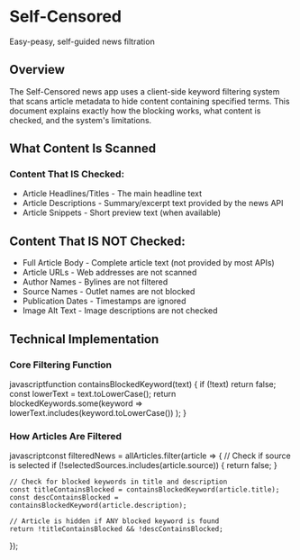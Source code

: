 # Self-Censored
Easy-peasy, self-guided news filtration

## Overview
The Self-Censored news app uses a client-side keyword filtering system that scans article metadata to hide content containing specified terms. This document explains exactly how the blocking works, what content is checked, and the system's limitations.

## What Content Is Scanned
### Content That IS Checked:
- Article Headlines/Titles - The main headline text
- Article Descriptions - Summary/excerpt text provided by the news API
- Article Snippets - Short preview text (when available)

## Content That IS NOT Checked:
- Full Article Body - Complete article text (not provided by most APIs)
- Article URLs - Web addresses are not scanned
- Author Names - Bylines are not filtered
- Source Names - Outlet names are not blocked
- Publication Dates - Timestamps are ignored
- Image Alt Text - Image descriptions are not checked

## Technical Implementation
### Core Filtering Function
javascriptfunction containsBlockedKeyword(text) {
    if (!text) return false;
    const lowerText = text.toLowerCase();
    return blockedKeywords.some(keyword =>
        lowerText.includes(keyword.toLowerCase())
    );
}

### How Articles Are Filtered
javascriptconst filteredNews = allArticles.filter(article => {
    // Check if source is selected
    if (!selectedSources.includes(article.source)) {
        return false;
    }

    // Check for blocked keywords in title and description
    const titleContainsBlocked = containsBlockedKeyword(article.title);
    const descContainsBlocked = containsBlockedKeyword(article.description);

    // Article is hidden if ANY blocked keyword is found
    return !titleContainsBlocked && !descContainsBlocked;
});
